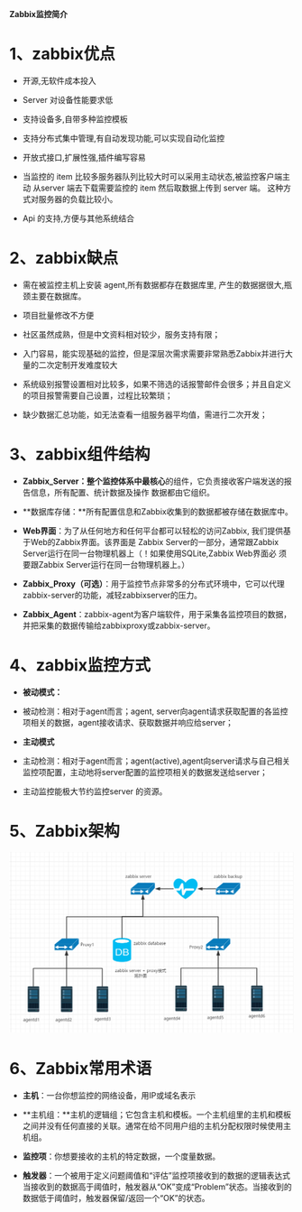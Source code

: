**Zabbix监控简介**

# **1、zabbix优点**

- 开源,无软件成本投入

- Server 对设备性能要求低

- 支持设备多,自带多种监控模板

- 支持分布式集中管理,有自动发现功能,可以实现自动化监控

- 开放式接口,扩展性强,插件编写容易

- 当监控的 item 比较多服务器队列比较大时可以采用主动状态,被监控客户端主动 从server 端去下载需要监控的 item 然后取数据上传到 server 端。 这种方式对服务器的负载比较小。

- Api 的支持,方便与其他系统结合

# **2、zabbix缺点**

- 需在被监控主机上安装 agent,所有数据都存在数据库里, 产生的数据据很大,瓶颈主要在数据库。

- 项目批量修改不方便

- 社区虽然成熟，但是中文资料相对较少，服务支持有限；

- 入门容易，能实现基础的监控，但是深层次需求需要非常熟悉Zabbix并进行大量的二次定制开发难度较大

- 系统级别报警设置相对比较多，如果不筛选的话报警邮件会很多；并且自定义的项目报警需要自己设置，过程比较繁琐；

- 缺少数据汇总功能，如无法查看一组服务器平均值，需进行二次开发；

# **3、zabbix组件结构**

- **Zabbix_Server：**整个监控体系中最**核心**的组件，它负责接收客户端发送的报告信息，所有配置、统计数据及操作 数据都由它组织。

- **数据库存储：**所有配置信息和Zabbix收集到的数据都被存储在数据库中。

- **Web界面**：为了从任何地方和任何平台都可以轻松的访问Zabbix, 我们提供基于Web的Zabbix界面。该界面是 Zabbix Server的一部分，通常跟Zabbix Server运行在同一台物理机器上（！如果使用SQLite,Zabbix Web界面必 须要跟Zabbix Server运行在同一台物理机器上。）

- **Zabbix_Proxy（可选）**：用于监控节点非常多的分布式环境中，它可以代理zabbix-server的功能，减轻zabbixserver的压力。

- **Zabbix_Agent**：zabbix-agent为客户端软件，用于采集各监控项目的数据，并把采集的数据传输给zabbixproxy或zabbix-server。

# **4、zabbix监控方式**

- **被动模式：**

- 被动检测：相对于agent而言；agent, server向agent请求获取配置的各监控项相关的数据，agent接收请求、获取数据并响应给server；

- **主动模式**

- 主动检测：相对于agent而言；agent(active),agent向server请求与自己相关监控项配置，主动地将server配置的监控项相关的数据发送给server；

- 主动监控能极大节约监控server 的资源。

# 5、Zabbix架构

![](images/WEBRESOURCE38b838bbebefaa234ec907b91b4bd95b截图.png)

# 6、Zabbix常用术语

- **主机**：一台你想监控的网络设备，用IP或域名表示

- **主机组：**主机的逻辑组；它包含主机和模板。一个主机组里的主机和模板之间并没有任何直接的关联。通常在给不同用户组的主机分配权限时候使用主机组。

- **监控项**：你想要接收的主机的特定数据，一个度量数据。

- **触发器**：一个被用于定义问题阈值和“评估”监控项接收到的数据的逻辑表达式 当接收到的数据高于阈值时，触发器从“OK”变成“Problem”状态。当接收到的数据低于阈值时，触发器保留/返回一个“OK”的状态。